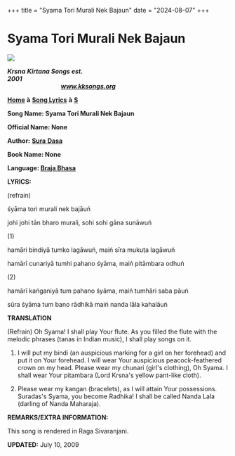 +++
title = "Syama Tori Murali Nek Bajaun"
date = "2024-08-07"
+++

# Syama Tori Murali Nek Bajaun
**[![](http://kksongs.org/image_files/image002.jpg)](http://kksongs.org/)**

**_Krsna_** **_Kirtana Songs est. 2001_**                                                                                                                                                      **_www.kksongs.org_**

**[Home](http://kksongs.org/)** **à** **[Song Lyrics](http://kksongs.org/lyrics.html)** **à** **[S](http://kksongs.org/songs/song_s.html)**

**Song Name: Syama Tori Murali Nek Bajaun**

**Official Name: None**

**Author:** [**Sura** **Dasa**](http://kksongs.org/authors/list/suradasa.html)

**Book Name: None**

**Language: [Braja Bhasa](http://kksongs.org/language/list/braja_bhasa.html)**

**LYRICS:**

(refrain)

śyāma tori murali nek bajāuń

johi johi tān bharo murali, sohi sohi gāna sunāwuń

(1)

hamāri bindiyā tumko lagāwuń, maiń sīra mukuṭa lagāwuń

hamārī cunariyā tumhi pahano śyāma, maiń pitāmbara odhuń

(2)

hamārī kańganiyā tum pahano śyāma, maiń tumhāri saba pāuń

sūra śyāma tum bano rādhikā maiń nanda lāla kahalāuń

**TRANSLATION**

(Refrain) Oh Syama! I shall play Your flute. As you filled the flute with the melodic phrases (tanas in Indian music), I shall play songs on it.

1) I will put my bindi (an auspicious marking for a girl on her forehead) and put it on Your forehead. I will wear Your auspicious peacock-feathered crown on my head. Please wear my chunari (girl's clothing), Oh Syama. I shall wear Your pitambara (Lord Krsna's yellow pant-like cloth).

2) Please wear my kangan (bracelets), as I will attain Your possessions. Suradas's Syama, you become Radhika! I shall be called Nanda Lala (darling of Nanda Maharaja).

**REMARKS/EXTRA INFORMATION:**

This song is rendered in Raga Sivaranjani.

**UPDATED:** July 10, 2009